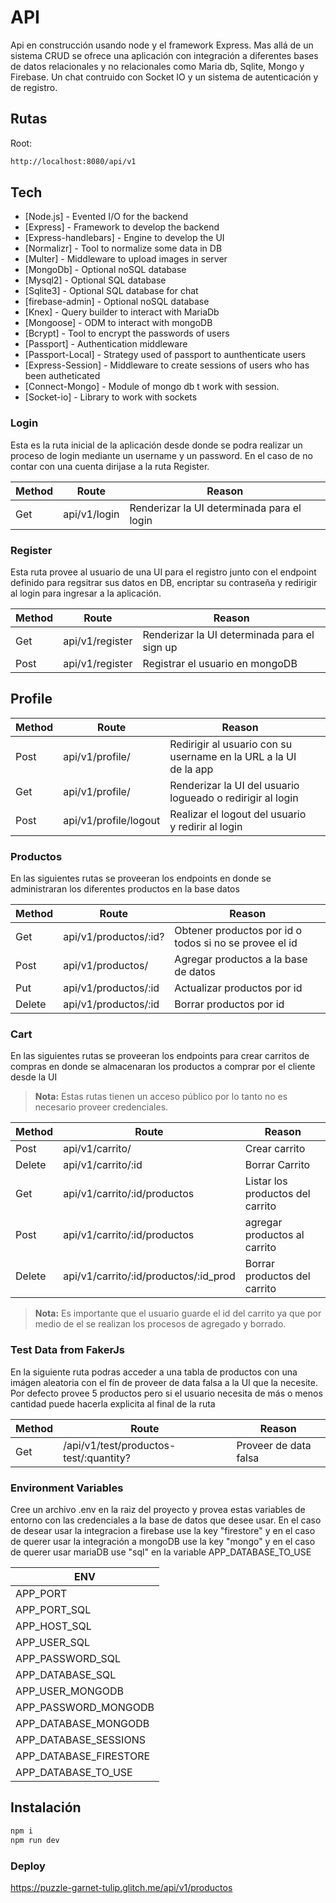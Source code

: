 # API

Api en construcción usando node y el framework Express. Mas allá de un sistema CRUD se ofrece una aplicación con integración a diferentes bases de datos relacionales y no relacionales como Maria db, Sqlite, Mongo y Firebase. Un chat contruido con Socket IO y un sistema de autenticación y de registro.

## Rutas

Root:

```sh
http://localhost:8080/api/v1
```

## Tech

- [Node.js] - Evented I/O for the backend
- [Express] - Framework to develop the backend
- [Express-handlebars] - Engine to develop the UI
- [Normalizr] - Tool to normalize some data in DB
- [Multer] - Middleware to upload images in server
- [MongoDb] - Optional noSQL database
- [Mysql2] - Optional SQL database
- [Sqlite3] - Optional SQL database for chat
- [firebase-admin] - Optional noSQL database
- [Knex] - Query builder to interact with MariaDb
- [Mongoose] - ODM to interact with mongoDB
- [Bcrypt] - Tool to encrypt the passwords of users
- [Passport] - Authentication middleware
- [Passport-Local] - Strategy used of passport to aunthenticate users
- [Express-Session] - Middleware to create sessions of users who has been autheticated
- [Connect-Mongo] - Module of mongo db t work with session.
- [Socket-io] - Library to work with sockets

### Login

Esta es la ruta inicial de la aplicación desde donde se podra realizar un proceso de login mediante un username y un password.
En el caso de no contar con una cuenta dirijase a la ruta Register.

| Method | Route        | Reason                                     |
| ------ | ------------ | ------------------------------------------ |
| Get    | api/v1/login | Renderizar la UI determinada para el login |

### Register

Esta ruta provee al usuario de una UI para el registro junto con el endpoint definido para regsitrar sus datos en DB, encriptar su contraseña
y redirigir al login para ingresar a la aplicación.

| Method | Route           | Reason                                       |
| ------ | --------------- | -------------------------------------------- |
| Get    | api/v1/register | Renderizar la UI determinada para el sign up |
| Post   | api/v1/register | Registrar el usuario en mongoDB              |

## Profile

| Method | Route                 | Reason                                                           |     |
| ------ | --------------------- | ---------------------------------------------------------------- | --- |
| Post   | api/v1/profile/       | Redirigir al usuario con su username en la URL a la UI de la app |
| Get    | api/v1/profile/       | Renderizar la UI del usuario logueado o redirigir al login       |
| Post   | api/v1/profile/logout | Realizar el logout del usuario y redirir al login                |

### Productos

En las siguientes rutas se proveeran los endpoints en donde se administraran los diferentes productos en la base datos

| Method | Route                 | Reason                                                 |
| ------ | --------------------- | ------------------------------------------------------ |
| Get    | api/v1/productos/:id? | Obtener productos por id o todos si no se provee el id |
| Post   | api/v1/productos/     | Agregar productos a la base de datos                   |
| Put    | api/v1/productos/:id  | Actualizar productos por id                            |
| Delete | api/v1/productos/:id  | Borrar productos por id                                |

### Cart

En las siguientes rutas se proveeran los endpoints para crear carritos de compras en donde se almacenaran los productos a comprar por el cliente desde la UI

> **Nota:** Estas rutas tienen un acceso público por lo tanto no es necesario proveer credenciales.

| Method | Route                                 | Reason                           |
| ------ | ------------------------------------- | -------------------------------- |
| Post   | api/v1/carrito/                       | Crear carrito                    |
| Delete | api/v1/carrito/:id                    | Borrar Carrito                   |
| Get    | api/v1/carrito/:id/productos          | Listar los productos del carrito |
| Post   | api/v1/carrito/:id/productos          | agregar productos al carrito     |
| Delete | api/v1/carrito/:id/productos/:id_prod | Borrar productos del carrito     |

> **Nota:** Es importante que el usuario guarde el id del carrito ya que por medio de el se realizan los procesos de agregado y borrado.

### Test Data from FakerJs

En la siguiente ruta podras acceder a una tabla de productos con una imágen aleatoria con el fín de proveer de data falsa a la UI que la necesite. Por defecto provee 5 productos pero si el usuario necesita de más o menos cantidad puede hacerla explicita al final de la ruta

| Method | Route                                  | Reason                |
| ------ | -------------------------------------- | --------------------- |
| Get    | /api/v1/test/productos-test/:quantity? | Proveer de data falsa |

### Environment Variables

Cree un archivo .env en la raiz del proyecto y provea estas variables de entorno con las credenciales a la base de datos que desee usar.
En el caso de desear usar la integracion a firebase use la key "firestore" y en el caso de querer usar la integración a mongoDB use la key "mongo" y en el caso de querer usar mariaDB use "sql" en la variable APP_DATABASE_TO_USE

| ENV                    |
| ---------------------- |
| APP_PORT               |
| APP_PORT_SQL           |
| APP_HOST_SQL           |
| APP_USER_SQL           |
| APP_PASSWORD_SQL       |
| APP_DATABASE_SQL       |
| APP_USER_MONGODB       |
| APP_PASSWORD_MONGODB   |
| APP_DATABASE_MONGODB   |
| APP_DATABASE_SESSIONS  |
| APP_DATABASE_FIRESTORE |
| APP_DATABASE_TO_USE    |

## Instalación

```sh
npm i
npm run dev
```

### Deploy

https://puzzle-garnet-tulip.glitch.me/api/v1/productos
